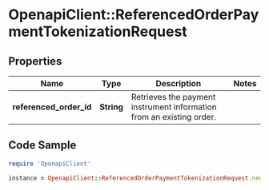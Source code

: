 # OpenapiClient::ReferencedOrderPaymentTokenizationRequest

## Properties

Name | Type | Description | Notes
------------ | ------------- | ------------- | -------------
**referenced_order_id** | **String** | Retrieves the payment instrument information from an existing order. | 

## Code Sample

```ruby
require 'OpenapiClient'

instance = OpenapiClient::ReferencedOrderPaymentTokenizationRequest.new(referenced_order_id: R-f9c2c198-b7cc-491a-a711-93d22fd0e589)
```


